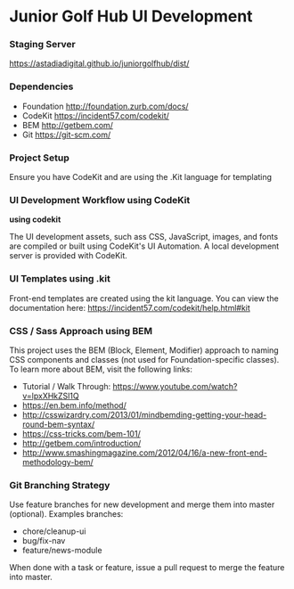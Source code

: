 # Junior Golf Hub UI Development

### Staging Server
https://astadiadigital.github.io/juniorgolfhub/dist/

### Dependencies
* Foundation http://foundation.zurb.com/docs/
* CodeKit https://incident57.com/codekit/
* BEM http://getbem.com/
* Git https://git-scm.com/

### Project Setup
Ensure you have CodeKit and are using the .Kit language for templating

### UI Development Workflow using CodeKit
**using codekit**

The UI development assets, such ass CSS, JavaScript, images, and fonts are compiled or built using CodeKit's UI Automation. A local development server is provided with CodeKit.

### UI Templates using .kit
Front-end templates are created using the kit language. You can view the documentation here: https://incident57.com/codekit/help.html#kit

### CSS / Sass Approach using BEM
This project uses the BEM (Block, Element, Modifier) approach to naming CSS components and classes (not used for Foundation-specific classes). To learn more about BEM, visit the following links:

* Tutorial / Walk Through: https://www.youtube.com/watch?v=lpxXHkZSl1Q
* https://en.bem.info/method/
* http://csswizardry.com/2013/01/mindbemding-getting-your-head-round-bem-syntax/
* https://css-tricks.com/bem-101/
* http://getbem.com/introduction/
* http://www.smashingmagazine.com/2012/04/16/a-new-front-end-methodology-bem/

### Git Branching Strategy

Use feature branches for new development and merge them into master (optional). Examples branches:

* chore/cleanup-ui
* bug/fix-nav
* feature/news-module

When done with a task or feature, issue a pull request to merge the feature into master.
